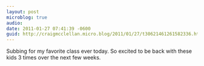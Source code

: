 ```yaml
---
layout: post
microblog: true
audio: 
date: 2011-01-27 07:41:39 -0600
guid: http://craigmcclellan.micro.blog/2011/01/27/t30621461261582336.html
---
```

Subbing for my favorite class ever today. So excited to be back with these kids 3 times over the next few weeks.
